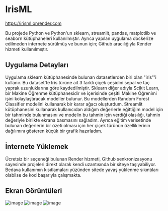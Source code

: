 # IrisML
https://irisml.onrender.com


Bu projede Python ve Python'un sklearn, streamlit, pandas, matplotlib ve seaborn kütüphaneleri kullanılmıştır. Ayrıca yapılan uygulama dockerize edilmeden internete sürülmüş ve bunun için; Github aracılığıyla Render hizmeti kullanılmıştır.
## Uygulama Detayları
Uygulama sklearn kütüphanesinde bulunan datasetlerden biri olan "iris"'i kullanır. Bu dataset'te Iris türüne ait 3 farklı çiçek çeşidini sepal ve taç yaprak uzunluklarına göre kaydedilmiştir. Sklearn diğer adıyla Scikit Learn, bir Makine Öğrenme kütüphanesidir ve içerisinde çeşitli Makine Öğrenimi işini kolaylaştıracak modeller bulunur. Bu modellerden Random Forest Classifier modelini kullanarak bir karar ağacı oluşturdum.
Streamlit kütüphanesini kullanarak kullanıcıdan aldığım değerlerle eğittiğim model için bir tahminde bulunmasını ve modelin bu tahmin için verdiği olasılığı, tahmin değeriyle birlikte ekrana basmasını sağladım.
Ayrıca eğitim verisetinde bulunan değerlerin bir özeti olması için her çiçek türünün özelliklerinin dağılımını gösteren küçük bir grafik hazırladım.

## İnternete Yüklemek
Ücretsiz bir seçeneği bulunan Render hizmeti, Github senkronizasyonu sayesinde projeleri direkt olarak kendi uzantısında bir siteye taşıyabiliyor. Bedava kullanımın kısıtlamaları yüzünden sitede yavaş yüklenme sıkıntıları olabilse de kod başarıyla çalışmakta.

## Ekran Görüntüleri
![image](https://github.com/yusufdelice/IrisML/assets/106596845/f716b074-7a93-4664-8045-9a44dcdf1ee1)
![image](https://github.com/yusufdelice/IrisML/assets/106596845/5a8226ef-b40a-4798-8d36-6a0e5c798900)
![image](https://github.com/yusufdelice/IrisML/assets/106596845/53b57984-282b-440c-a403-72327f28a99f)
